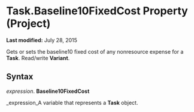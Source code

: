 
# Task.Baseline10FixedCost Property (Project)

 **Last modified:** July 28, 2015

Gets or sets the baseline10 fixed cost of any nonresource expense for a  **Task**. Read/write  **Variant**.

## Syntax

 _expression_. **Baseline10FixedCost**

 _expression_A variable that represents a  **Task** object.

